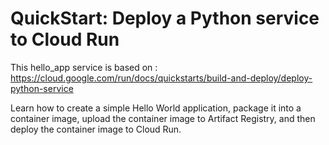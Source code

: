 # QuickStart: Deploy a Python service to Cloud Run

This hello_app service is based on : https://cloud.google.com/run/docs/quickstarts/build-and-deploy/deploy-python-service 

Learn how to create a simple Hello World application, package it into a container image, upload the container image to Artifact Registry, and then deploy the container image to Cloud Run.